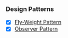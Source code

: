 ### Design Patterns

- [x] [Fly-Weight Pattern](src/flyweight_pattern)
- [x] [Observer Pattern](src/observable_pattern)
